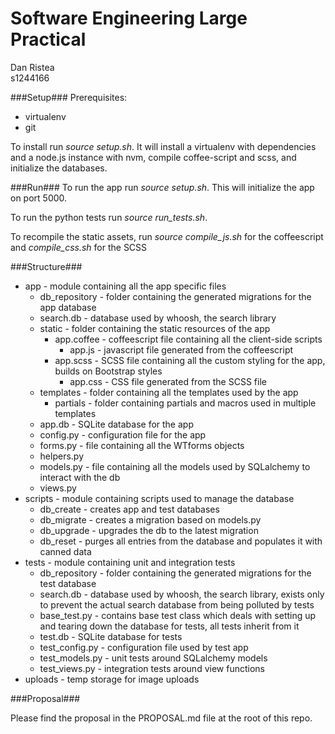 Software Engineering Large Practical
====
Dan Ristea <br />
s1244166

###Setup###
Prerequisites:

* virtualenv
* git

To install run *source setup.sh*. It will install a virtualenv with dependencies and a node.js instance with nvm, compile coffee-script and scss, and initialize the databases.

###Run###
To run the app run *source setup.sh*. This will initialize the app on port 5000.

To run the python tests run *source run_tests.sh*.

To recompile the static assets, run *source compile_js.sh* for the coffeescript and *compile_css.sh* for the SCSS

###Structure###
* app - module containing all the app specific files
  * db_repository - folder containing the generated migrations for the app database
  * search.db - database used by whoosh, the search library
  * static - folder containing the static resources of the app
    * app.coffee - coffeescript file containing all the client-side scripts
      * app.js - javascript file generated from the coffeescript
    * app.scss - SCSS file containing all the custom styling for the app, builds on Bootstrap styles
      * app.css - CSS file generated from the SCSS file
  * templates - folder containing all the templates used by the app
    * partials - folder containing partials and macros used in multiple templates
  * app.db - SQLite database for the app
  * config.py - configuration file for the app
  * forms.py - file containing all the WTforms objects
  * helpers.py
  * models.py - file containing all the models used by SQLalchemy to interact with the db
  * views.py
* scripts - module containing scripts used to manage the database
  * db_create - creates app and test databases
  * db_migrate - creates a migration based on models.py
  * db_upgrade - upgrades the db to the latest migration
  * db_reset - purges all entries from the database and populates it with canned data
* tests - module containing unit and integration tests
  * db_repository - folder containing the generated migrations for the test database
  * search.db - database used by whoosh, the search library, exists only to prevent the actual search database from being polluted by tests
  * base_test.py - contains base test class which deals with setting up and tearing down the database for tests, all tests inherit from it
  * test.db - SQLite database for tests
  * test_config.py - configuration file used by test app
  * test_models.py - unit tests around SQLalchemy models
  * test_views.py - integration tests around view functions
* uploads - temp storage for image uploads

###Proposal###

Please find the proposal in the PROPOSAL.md file at the root of this repo.
